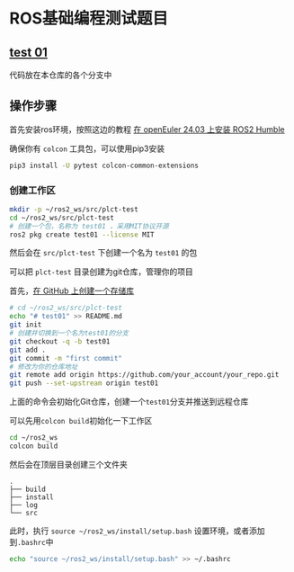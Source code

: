 # ROS基础编程测试题目

## [test 01](https://github.com/discodyer/shutsuryoku/tree/test01)

<!-- ## test 02

 - 新建功能包，编写第一个ROS节点实现TF发布功能：发布/world_link到/base_link的静态TF（可自定义）以及/base_link到/camera_link的动态TF（可自定义）
 - 编写第二个ROS节点实现TF监听功能：监听/camera_link到/base_link的动态TF并在终端打印输出
 - 启动rviz查看TF的实时变化

## test 03

 - 新建功能包，设计一个名为 PerformMathOperation 的服务接口，该接口用于执行基本的数学运算，包括加法、减法、乘法和除法。服务的请求为两个数num和需要操作的类型（加法、减法、乘法和除法，服务的返回为计算结果
 - 分别编写服务端节点和客户端节点实现上面的功能
 - 客户端允许在启动时以参数的形式输入两个num的值和需要操作的类型， 当接收到服务返回的结果后，将结果以话题的形式发布出来

## test 04

 - 新建功能包，自定义action通信接口让小乌龟走一条直线并反馈执行过程和结果。action的goal为start_move，feedback为小乌龟的odom信息（可以设置一定的更新频率），goal为小乌龟是否完成目标（走完自定义的一段路程）
 - 编写action的服务端和客户端程序

## test 05

 - 安装usb_cam或其他USB摄像头驱动包驱动笔记本电脑自带的摄像头
 - 新建功能包，编写节点实时订阅摄像头发布的图像话题消息并将ROS图像消息转换为OpenCV图像
 - 在图像右上角绘制矩形，再将OpenCV图像转换回ROS图像消息重新发布到一个新的话题
 - 用rviz或者rqt_image_view显示图像消息 -->

代码放在本仓库的各个分支中

## 操作步骤

首先安装ros环境，按照这边的教程 [在 openEuler 24.03 上安装 ROS2 Humble](/src/2-oe-ros2-test/2-1-install-ros2-on-oe2403.md)

确保你有 `colcon` 工具包，可以使用pip3安装

```bash
pip3 install -U pytest colcon-common-extensions
```

### 创建工作区

```bash
mkdir -p ~/ros2_ws/src/plct-test
cd ~/ros2_ws/src/plct-test
# 创建一个包，名称为 test01 ，采用MIT协议开源
ros2 pkg create test01 --license MIT
```

然后会在 `src/plct-test` 下创建一个名为 `test01` 的包

可以把 `plct-test` 目录创建为git仓库，管理你的项目

首先，[在 GitHub 上创建一个存储库](https://docs.github.com/zh/repositories/creating-and-managing-repositories/creating-a-new-repository)

```bash
# cd ~/ros2_ws/src/plct-test
echo "# test01" >> README.md
git init
# 创建并切换到一个名为test01的分支
git checkout -q -b test01
git add .
git commit -m "first commit"
# 修改为你的仓库地址
git remote add origin https://github.com/your_account/your_repo.git
git push --set-upstream origin test01
```

上面的命令会初始化Git仓库，创建一个`test01`分支并推送到远程仓库

可以先用`colcon build`初始化一下工作区

```bash
cd ~/ros2_ws
colcon build
```

然后会在顶层目录创建三个文件夹

```text
.
├── build
├── install
├── log
└── src
```

此时，执行 `source ~/ros2_ws/install/setup.bash` 设置环境，或者添加到`.bashrc`中

```bash
echo "source ~/ros2_ws/install/setup.bash" >> ~/.bashrc
```
